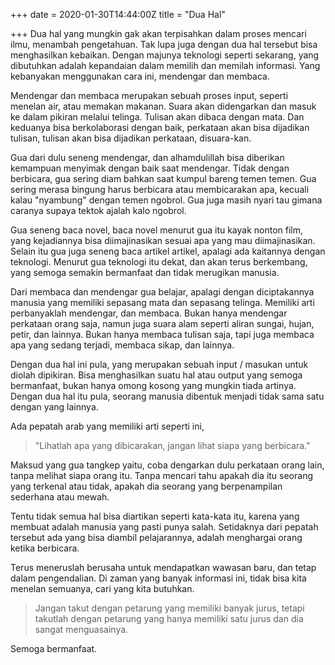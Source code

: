 +++
date = 2020-01-30T14:44:00Z
title = "Dua Hal"

+++
Dua hal yang mungkin gak akan terpisahkan dalam proses mencari ilmu, menambah pengetahuan. Tak lupa juga dengan dua hal <!--more-->tersebut bisa menghasilkan kebaikan. Dengan majunya teknologi seperti sekarang, yang dibutuhkan adalah kepandaian dalam memilih dan memilah informasi. Yang kebanyakan menggunakan cara ini, mendengar dan membaca.

Mendengar dan membaca merupakan sebuah proses input, seperti menelan air, atau memakan makanan. Suara akan didengarkan dan masuk ke dalam pikiran melalui telinga. Tulisan akan dibaca dengan mata. Dan keduanya bisa berkolaborasi dengan baik, perkataan akan bisa dijadikan tulisan, tulisan akan bisa dijadikan perkataan, disuara-kan.

Gua dari dulu seneng mendengar, dan alhamdulillah bisa diberikan kemampuan menyimak dengan baik saat mendengar. Tidak dengan berbicara, gua sering diam bahkan saat kumpul bareng temen temen. Gua sering merasa bingung harus berbicara atau membicarakan apa, kecuali kalau "nyambung" dengan temen ngobrol. Gua juga masih nyari tau gimana caranya supaya tektok ajalah kalo ngobrol.

Gua seneng baca novel, baca novel menurut gua itu kayak nonton film, yang kejadiannya bisa diimajinasikan sesuai apa yang mau diimajinasikan. Selain itu gua juga seneng baca artikel artikel, apalagi ada kaitannya dengan teknologi. Menurut gua teknologi itu dekat, dan akan terus berkembang, yang semoga semakin bermanfaat dan tidak merugikan manusia.

Dari membaca dan mendengar gua belajar, apalagi dengan diciptakannya manusia yang memiliki sepasang mata dan sepasang telinga. Memiliki arti perbanyaklah mendengar, dan membaca. Bukan hanya mendengar perkataan orang saja, namun juga suara alam seperti aliran sungai, hujan, petir, dan lainnya. Bukan hanya membaca tulisan saja, tapi juga membaca apa yang sedang terjadi, membaca sikap, dan lainnya.

Dengan dua hal ini pula, yang merupakan sebuah input / masukan untuk diolah dipikiran. Bisa menghasilkan suatu hal atau output yang semoga bermanfaat, bukan hanya omong kosong yang mungkin tiada artinya. Dengan dua hal itu pula, seorang manusia dibentuk menjadi tidak sama satu dengan yang lainnya.

Ada pepatah arab yang memiliki arti seperti ini,

> "Lihatlah apa yang dibicarakan, jangan lihat siapa yang berbicara."

Maksud yang gua tangkep yaitu, coba dengarkan dulu perkataan orang lain, tanpa melihat siapa orang itu. Tanpa mencari tahu apakah dia itu seorang yang terkenal atau tidak, apakah dia seorang yang berpenampilan sederhana atau mewah.

Tentu tidak semua hal bisa diartikan seperti kata-kata itu, karena yang membuat adalah manusia yang pasti punya salah. Setidaknya dari pepatah tersebut ada yang bisa diambil pelajarannya, adalah menghargai orang ketika berbicara.

Terus meneruslah berusaha untuk mendapatkan wawasan baru, dan tetap dalam pengendalian. Di zaman yang banyak informasi ini, tidak bisa kita menelan semuanya, cari yang kita butuhkan.

> Jangan takut dengan petarung yang memiliki banyak jurus, tetapi takutlah dengan petarung yang hanya memiliki satu jurus dan dia sangat menguasainya.

Semoga bermanfaat.